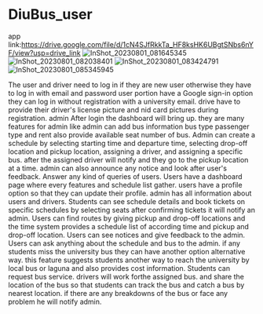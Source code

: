# DiuBus_user
app link:https://drive.google.com/file/d/1cN4SJfRkkTa_HF8ksHK6UBgtSNbs6nYF/view?usp=drive_link
![InShot_20230801_081645345](https://github.com/moury12/transport-guideance-user/assets/107296533/9aa212c2-f1e9-4c7d-8a58-24538f083ab3)
![InShot_20230801_082038401](https://github.com/moury12/transport-guideance-user/assets/107296533/214d4117-e2e3-4680-935e-fe00752fff44)
![InShot_20230801_083424791](https://github.com/moury12/transport-guideance-user/assets/107296533/1b3deae6-9839-47b8-948a-3eb7af9ac695)
![InShot_20230801_085345945](https://github.com/moury12/transport-guideance-user/assets/107296533/0207fbaf-e268-4eb6-a075-fa566bd0f5e1)

The user and driver need to log in if they are new user otherwise they have to log in with email and password
user portion have a Google sign-in option they can log in without registration with a
university email. drive have to provide their driver's license picture and nid card pictures
during registration. admin After login the dashboard will bring up. they are many features
for admin like admin can add bus information bus type passenger type and rent also provide
available seat number of bus. Admin can create a schedule by selecting starting time and
departure time, selecting drop-off location and pickup location, assigning a driver, and
assigning a specific bus. after the assigned driver will notify and they go to the pickup
location at a time. admin can also announce any notice and look after user's feedback.
Answer any kind of queries of users. Users have a dashboard page where every features
and schedule list gather. users have a profile option so that they can update their profile.
admin has all information about users and drivers. Students can see schedule details and
book tickets on specific schedules by selecting seats after confirming tickets it will notify
an admin. Users can find routes by giving pickup and drop-off locations and the time
system provides a schedule list of according time and pickup and drop-off location. Users
can see notices and give feedback to the admin. Users can ask anything about the schedule
and bus to the admin. if any students miss the university bus they can have another option
alternative way. this feature suggests students another way to reach the university by local
bus or laguna and also provides cost information. Students can request bus service. drivers
will work forthe assigned bus. and share the location of the bus so that students can track
the bus and catch a bus by nearest location. if there are any breakdowns of the bus or face
any problem he will notify admin.


